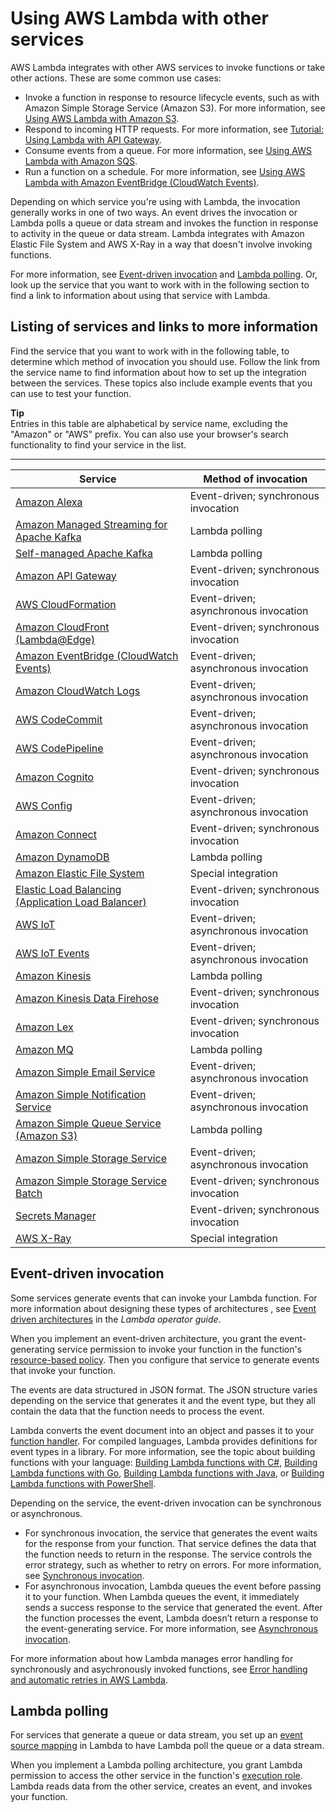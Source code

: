 # Using AWS Lambda with other services<a name="lambda-services"></a>

AWS Lambda integrates with other AWS services to invoke functions or take other actions\. These are some common use cases:
+ Invoke a function in response to resource lifecycle events, such as with Amazon Simple Storage Service \(Amazon S3\)\. For more information, see [Using AWS Lambda with Amazon S3](with-s3.md)\.
+ Respond to incoming HTTP requests\. For more information, see [Tutorial: Using Lambda with API Gateway](services-apigateway-tutorial.md)\.
+ Consume events from a queue\. For more information, see [Using AWS Lambda with Amazon SQS](with-sqs.md)\.
+ Run a function on a schedule\. For more information, see [Using AWS Lambda with Amazon EventBridge \(CloudWatch Events\)](services-cloudwatchevents.md)\.

Depending on which service you're using with Lambda, the invocation generally works in one of two ways\. An event drives the invocation or Lambda polls a queue or data stream and invokes the function in response to activity in the queue or data stream\. Lambda integrates with Amazon Elastic File System and AWS X\-Ray in a way that doesn't involve invoking functions\. 

For more information, see [Event\-driven invocation](#event-driven-invocation) and [Lambda polling](#lambda-polling)\. Or, look up the service that you want to work with in the following section to find a link to information about using that service with Lambda\.

## Listing of services and links to more information<a name="listing-of-services-and-links-to-more-information"></a>

Find the service that you want to work with in the following table, to determine which method of invocation you should use\. Follow the link from the service name to find information about how to set up the integration between the services\. These topics also include example events that you can use to test your function\.

**Tip**  
Entries in this table are alphabetical by service name, excluding the "Amazon" or "AWS" prefix\. You can also use your browser's search functionality to find your service in the list\.


****  

| Service | Method of invocation | 
| --- | --- | 
|  [Amazon Alexa](services-alexa.md)  |  Event\-driven; synchronous invocation  | 
|  [Amazon Managed Streaming for Apache Kafka](with-msk.md)  |  Lambda polling  | 
|  [Self\-managed Apache Kafka](with-kafka.md)  |  Lambda polling  | 
|  [Amazon API Gateway](services-apigateway.md)  |  Event\-driven; synchronous invocation  | 
|  [AWS CloudFormation](services-cloudformation.md)  |  Event\-driven; asynchronous invocation  | 
|  [Amazon CloudFront \(Lambda@Edge\)](lambda-edge.md)  |  Event\-driven; synchronous invocation  | 
|  [Amazon EventBridge \(CloudWatch Events\)](services-cloudwatchevents.md)  |  Event\-driven; asynchronous invocation  | 
|  [Amazon CloudWatch Logs](services-cloudwatchlogs.md)  |  Event\-driven; asynchronous invocation  | 
|  [AWS CodeCommit](services-codecommit.md)  |  Event\-driven; asynchronous invocation  | 
|  [AWS CodePipeline](services-codepipeline.md)  |  Event\-driven; asynchronous invocation  | 
|  [Amazon Cognito](services-cognito.md)  |  Event\-driven; synchronous invocation  | 
|  [AWS Config](services-config.md)  |  Event\-driven; asynchronous invocation  | 
|  [Amazon Connect](services-connect.md)  |  Event\-driven; synchronous invocation  | 
|  [Amazon DynamoDB](with-ddb.md)  |  Lambda polling  | 
|  [Amazon Elastic File System](services-efs.md)  |  Special integration  | 
|  [Elastic Load Balancing \(Application Load Balancer\)](services-alb.md)  |  Event\-driven; synchronous invocation  | 
|  [AWS IoT](services-iot.md)  |  Event\-driven; asynchronous invocation  | 
|  [AWS IoT Events](services-iotevents.md)  |  Event\-driven; asynchronous invocation  | 
|  [Amazon Kinesis](with-kinesis.md)  |  Lambda polling  | 
|  [Amazon Kinesis Data Firehose](services-kinesisfirehose.md)  |  Event\-driven; synchronous invocation  | 
|  [Amazon Lex](services-lex.md)  |  Event\-driven; synchronous invocation  | 
|  [Amazon MQ](with-mq.md)  |  Lambda polling  | 
|  [Amazon Simple Email Service](services-ses.md)  |  Event\-driven; asynchronous invocation  | 
|  [Amazon Simple Notification Service](with-sns.md)  |  Event\-driven; asynchronous invocation  | 
|  [Amazon Simple Queue Service \(Amazon S3\)](with-sqs.md)  |  Lambda polling  | 
|  [Amazon Simple Storage Service](with-s3.md)  |  Event\-driven; asynchronous invocation  | 
|  [Amazon Simple Storage Service Batch](services-s3-batch.md)  |  Event\-driven; synchronous invocation  | 
|  [Secrets Manager](with-secrets-manager.md)  |  Event\-driven; synchronous invocation  | 
|  [AWS X\-Ray](services-xray.md)  |  Special integration  | 

## Event\-driven invocation<a name="event-driven-invocation"></a>

Some services generate events that can invoke your Lambda function\. For more information about designing these types of architectures , see [Event driven architectures](https://docs.aws.amazon.com/lambda/latest/operatorguide/event-driven-architectures.html) in the *Lambda operator guide*\.

When you implement an event\-driven architecture, you grant the event\-generating service permission to invoke your function in the function's [resource\-based policy](access-control-resource-based.md)\. Then you configure that service to generate events that invoke your function\.

The events are data structured in JSON format\. The JSON structure varies depending on the service that generates it and the event type, but they all contain the data that the function needs to process the event\.

Lambda converts the event document into an object and passes it to your [function handler](gettingstarted-concepts.md)\. For compiled languages, Lambda provides definitions for event types in a library\. For more information, see the topic about building functions with your language: [Building Lambda functions with C\#](lambda-csharp.md), [Building Lambda functions with Go](lambda-golang.md), [Building Lambda functions with Java](lambda-java.md), or  [Building Lambda functions with PowerShell](lambda-powershell.md)\.

Depending on the service, the event\-driven invocation can be synchronous or asynchronous\.
+ For synchronous invocation, the service that generates the event waits for the response from your function\. That service defines the data that the function needs to return in the response\. The service controls the error strategy, such as whether to retry on errors\. For more information, see [Synchronous invocation](invocation-sync.md)\.
+ For asynchronous invocation, Lambda queues the event before passing it to your function\. When Lambda queues the event, it immediately sends a success response to the service that generated the event\. After the function processes the event, Lambda doesn’t return a response to the event\-generating service\. For more information, see [Asynchronous invocation](invocation-async.md)\.

For more information about how Lambda manages error handling for synchronously and asychronously invoked functions, see [Error handling and automatic retries in AWS Lambda](invocation-retries.md)\.

## Lambda polling<a name="lambda-polling"></a>

For services that generate a queue or data stream, you set up an [event source mapping](invocation-eventsourcemapping.md) in Lambda to have Lambda poll the queue or a data stream\.

When you implement a Lambda polling architecture, you grant Lambda permission to access the other service in the function's [execution role](lambda-intro-execution-role.md)\. Lambda reads data from the other service, creates an event, and invokes your function\.